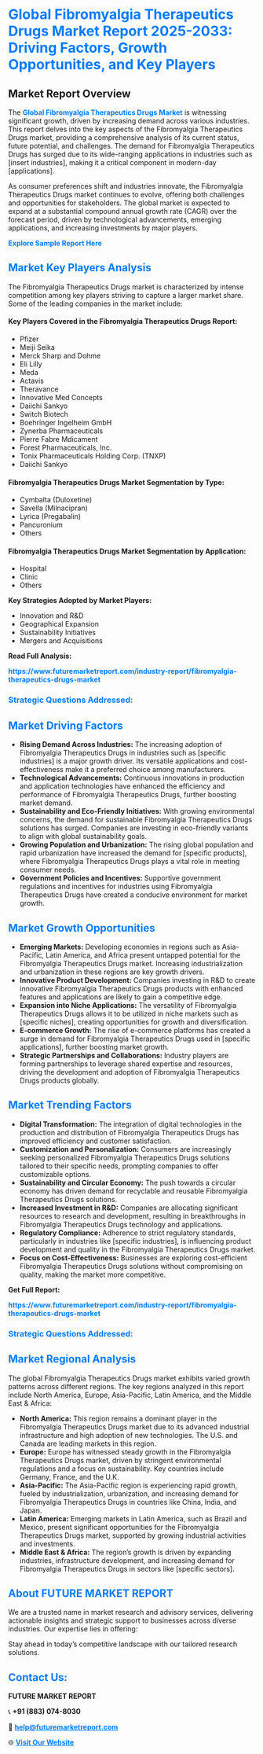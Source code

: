 <h1 style="color: #007BFF;">Global Fibromyalgia Therapeutics Drugs Market Report 2025-2033: Driving Factors, Growth Opportunities, and Key Players</h1>

<section id="overview">
<h2>Market Report Overview</h2>
<p>The <a href="https://www.futuremarketreport.com/industry-report/fibromyalgia-therapeutics-drugs-market" style="color: #007BFF; text-decoration: none;"><strong>Global Fibromyalgia Therapeutics Drugs Market</strong></a> is witnessing significant growth, driven by increasing demand across various industries. This report delves into the key aspects of the Fibromyalgia Therapeutics Drugs market, providing a comprehensive analysis of its current status, future potential, and challenges. The demand for Fibromyalgia Therapeutics Drugs has surged due to its wide-ranging applications in industries such as [insert industries], making it a critical component in modern-day [applications].</p>
<p>As consumer preferences shift and industries innovate, the Fibromyalgia Therapeutics Drugs market continues to evolve, offering both challenges and opportunities for stakeholders. The global market is expected to expand at a substantial compound annual growth rate (CAGR) over the forecast period, driven by technological advancements, emerging applications, and increasing investments by major players.</p>
</section>

<section id="overview">
<p><a href="https://www.futuremarketreport.com/request-sample/reportId=79312" style="color: #007BFF; text-decoration: none;"><strong>Explore Sample Report Here</strong></a></p>
</section>

<section id="key-players">
<h2 style="color: #007BFF;">Market Key Players Analysis</h2>
<p>The Fibromyalgia Therapeutics Drugs market is characterized by intense competition among key players striving to capture a larger market share. Some of the leading companies in the market include:</p>
<h4>Key Players Covered in the Fibromyalgia Therapeutics Drugs Report:</h4>
<ul><li>Pfizer</li><li>Meiji Seika</li><li>Merck Sharp and Dohme</li><li>Eli Lilly</li><li>Meda</li><li>Actavis</li><li>Theravance</li><li>Innovative Med Concepts</li><li>Daiichi Sankyo</li><li>Switch Biotech</li><li>Boehringer Ingelheim GmbH</li><li>Zynerba Pharmaceuticals</li><li>Pierre Fabre Mdicament</li><li>Forest Pharmaceuticals, Inc.</li><li>Tonix Pharmaceuticals Holding Corp. (TNXP)</li><li>Daiichi Sankyo</li></ul>
<h4>Fibromyalgia Therapeutics Drugs Market Segmentation by Type:</h4>
<ul><li>Cymbalta (Duloxetine)</li><li>Savella (Milnacipran)</li><li>Lyrica (Pregabalin)</li><li>Pancuronium</li><li>Others</li></ul>

<h4>Fibromyalgia Therapeutics Drugs Market Segmentation by Application:</h4>
<ul><li>Hospital</li><li>Clinic</li><li>Others</li></ul>
<p><strong>Key Strategies Adopted by Market Players:</strong></p>
<ul>
<li>Innovation and R&D</li>
<li>Geographical Expansion</li>
<li>Sustainability Initiatives</li>
<li>Mergers and Acquisitions</li>
</ul>
</section>

<section>
<p><strong>Read Full Analysis: </strong></p><a href="https://www.futuremarketreport.com/industry-report/fibromyalgia-therapeutics-drugs-market" style="color: #007BFF; text-decoration: none;"><strong>https://www.futuremarketreport.com/industry-report/fibromyalgia-therapeutics-drugs-market</strong></a>
<h3 style="color: #007BFF;">Strategic Questions Addressed:</h3>
</section>

<section id="driving-factors">
<h2 style="color: #007BFF;">Market Driving Factors</h2>
<ul>
<li><strong>Rising Demand Across Industries:</strong> The increasing adoption of Fibromyalgia Therapeutics Drugs in industries such as [specific industries] is a major growth driver. Its versatile applications and cost-effectiveness make it a preferred choice among manufacturers.</li>
<li><strong>Technological Advancements:</strong> Continuous innovations in production and application technologies have enhanced the efficiency and performance of Fibromyalgia Therapeutics Drugs, further boosting market demand.</li>
<li><strong>Sustainability and Eco-Friendly Initiatives:</strong> With growing environmental concerns, the demand for sustainable Fibromyalgia Therapeutics Drugs solutions has surged. Companies are investing in eco-friendly variants to align with global sustainability goals.</li>
<li><strong>Growing Population and Urbanization:</strong> The rising global population and rapid urbanization have increased the demand for [specific products], where Fibromyalgia Therapeutics Drugs plays a vital role in meeting consumer needs.</li>
<li><strong>Government Policies and Incentives:</strong> Supportive government regulations and incentives for industries using Fibromyalgia Therapeutics Drugs have created a conducive environment for market growth.</li>
</ul>
</section>

<section id="growth-opportunities">
<h2 style="color: #007BFF;">Market Growth Opportunities</h2>
<ul>
<li><strong>Emerging Markets:</strong> Developing economies in regions such as Asia-Pacific, Latin America, and Africa present untapped potential for the Fibromyalgia Therapeutics Drugs market. Increasing industrialization and urbanization in these regions are key growth drivers.</li>
<li><strong>Innovative Product Development:</strong> Companies investing in R&D to create innovative Fibromyalgia Therapeutics Drugs products with enhanced features and applications are likely to gain a competitive edge.</li>
<li><strong>Expansion into Niche Applications:</strong> The versatility of Fibromyalgia Therapeutics Drugs allows it to be utilized in niche markets such as [specific niches], creating opportunities for growth and diversification.</li>
<li><strong>E-commerce Growth:</strong> The rise of e-commerce platforms has created a surge in demand for Fibromyalgia Therapeutics Drugs used in [specific applications], further boosting market growth.</li>
<li><strong>Strategic Partnerships and Collaborations:</strong> Industry players are forming partnerships to leverage shared expertise and resources, driving the development and adoption of Fibromyalgia Therapeutics Drugs products globally.</li>
</ul>
</section>

<section id="trending-factors">
<h2 style="color: #007BFF;">Market Trending Factors</h2>
<ul>
<li><strong>Digital Transformation:</strong> The integration of digital technologies in the production and distribution of Fibromyalgia Therapeutics Drugs has improved efficiency and customer satisfaction.</li>
<li><strong>Customization and Personalization:</strong> Consumers are increasingly seeking personalized Fibromyalgia Therapeutics Drugs solutions tailored to their specific needs, prompting companies to offer customizable options.</li>
<li><strong>Sustainability and Circular Economy:</strong> The push towards a circular economy has driven demand for recyclable and reusable Fibromyalgia Therapeutics Drugs solutions.</li>
<li><strong>Increased Investment in R&D:</strong> Companies are allocating significant resources to research and development, resulting in breakthroughs in Fibromyalgia Therapeutics Drugs technology and applications.</li>
<li><strong>Regulatory Compliance:</strong> Adherence to strict regulatory standards, particularly in industries like [specific industries], is influencing product development and quality in the Fibromyalgia Therapeutics Drugs market.</li>
<li><strong>Focus on Cost-Effectiveness:</strong> Businesses are exploring cost-efficient Fibromyalgia Therapeutics Drugs solutions without compromising on quality, making the market more competitive.</li>
</ul>
</section>

<section>
<p><strong>Get Full Report: </strong></p><a href="https://www.futuremarketreport.com/industry-report/fibromyalgia-therapeutics-drugs-market" style="color: #007BFF; text-decoration: none;"><strong>https://www.futuremarketreport.com/industry-report/fibromyalgia-therapeutics-drugs-market</strong></a>
<h3 style="color: #007BFF;">Strategic Questions Addressed:</h3>
</section>


<section id="regional-analysis">
<h2 style="color: #007BFF;">Market Regional Analysis</h2>
<p>The global Fibromyalgia Therapeutics Drugs market exhibits varied growth patterns across different regions. The key regions analyzed in this report include North America, Europe, Asia-Pacific, Latin America, and the Middle East & Africa:</p>
<ul>
<li><strong>North America:</strong> This region remains a dominant player in the Fibromyalgia Therapeutics Drugs market due to its advanced industrial infrastructure and high adoption of new technologies. The U.S. and Canada are leading markets in this region.</li>
<li><strong>Europe:</strong> Europe has witnessed steady growth in the Fibromyalgia Therapeutics Drugs market, driven by stringent environmental regulations and a focus on sustainability. Key countries include Germany, France, and the U.K.</li>
<li><strong>Asia-Pacific:</strong> The Asia-Pacific region is experiencing rapid growth, fueled by industrialization, urbanization, and increasing demand for Fibromyalgia Therapeutics Drugs in countries like China, India, and Japan.</li>
<li><strong>Latin America:</strong> Emerging markets in Latin America, such as Brazil and Mexico, present significant opportunities for the Fibromyalgia Therapeutics Drugs market, supported by growing industrial activities and investments.</li>
<li><strong>Middle East & Africa:</strong> The region’s growth is driven by expanding industries, infrastructure development, and increasing demand for Fibromyalgia Therapeutics Drugs in sectors like [specific sectors].</li>
</ul>
</section>

<footer>
<h2 style="color: #007BFF;">About FUTURE MARKET REPORT</h2>
<p>We are a trusted name in market research and advisory services, delivering actionable insights and strategic support to businesses across diverse industries. Our expertise lies in offering:</p>

<p>Stay ahead in today’s competitive landscape with our tailored research solutions.</p>

<h2 style="color: #007BFF;">Contact Us:</h2>
<p><strong>FUTURE MARKET REPORT</strong></p>
<p>📞 <strong>+91 (883) 074-8030</strong></p>
<p>📧 <strong><a href="mailto:help@futuremarketreport.com" style="color: #007BFF;">help@futuremarketreport.com</a></strong></p>
<p>🌐 <strong><a href="https://www.futuremarketreport.com/" style="color: #007BFF;">Visit Our Website</a></strong></p>
</footer>
